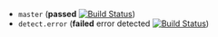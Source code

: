 * `master` (**passed** [![Build Status][master]][repo])
* `detect.error` (**failed** error detected [![Build Status][detect.error]][repo])

[repo]: https://travis-ci.org/travis-ci-tester/travis-test-linux-clang-analyzer
[master]: https://travis-ci.org/travis-ci-tester/travis-test-linux-clang-analyzer.png?branch=master
[detect.error]: https://travis-ci.org/travis-ci-tester/travis-test-linux-clang-analyzer.png?branch=detect.error
